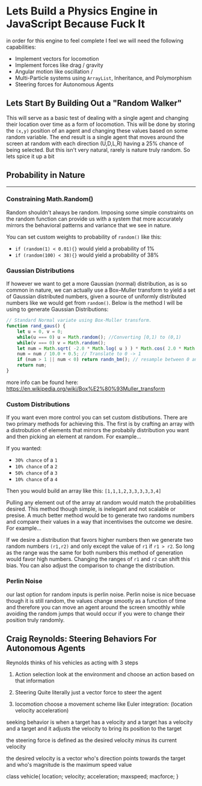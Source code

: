 # Lets Build a Physics Engine in JavaScript Because Fuck It

in order for this engine to feel complete I feel we will need the following capabilities:
- Implement vectors for locomotion
- Implement forces like drag / gravity
- Angular motion like oscillation / 
- Multi-Particle systems using `ArrayList`, Inheritance, and Polymorphism 
- Steering forces for Autonomous Agents

## Lets Start By Building Out a "Random Walker"

This will serve as a basic test of dealing with a single agent and changing their location over time as a form of locomotion. This will be done by storing the `(x,y)` position of an agent and changing these values based on some random variable. The end result is a single agent that moves around the screen at random with each direction (U,D,L,R) having a 25% chance of being selected. But this isn't very natural, rarely is nature truly random. So lets spice it up a bit

## Probability in Nature
----------------------

### Constraining Math.Random()
Random shouldn't always be random. Imposing some simple constraints on the random function can provide us with a system that more accurately mirrors the behavioral patterns and variance that we see in nature.

You can set custom weights to probability of `random()` like this:
- `if (random(1) < 0.01){}` would yield a probability of 1%
- `if (random(100) < 38){}` would yield a probability of 38%

### Gaussian Distributions
If however we want to get a more Gaussian (normal) distribution, as is so common in nature, we can actually use a Box–Muller transform to yield a set of Gaussian distributed numbers, given a source of uniformly distributed numbers like we would get from `random()`. Below is the method I will be using to generate Gaussian Distributions:

```js
// Standard Normal variate using Box-Muller transform.
function rand_gaus() {
    let u = 0, v = 0;
    while(u === 0) u = Math.random(); //Converting [0,1) to (0,1)
    while(v === 0) v = Math.random();
    let num = Math.sqrt( -2.0 * Math.log( u ) ) * Math.cos( 2.0 * Math.PI * v );
    num = num / 10.0 + 0.5; // Translate to 0 -> 1
    if (num > 1 || num < 0) return randn_bm(); // resample between 0 and 1
    return num;
}
```

more info can be found here: https://en.wikipedia.org/wiki/Box%E2%80%93Muller_transform

### Custom Distributions

If you want even more control you can set custom distibutions. There are two primary methods for achieving this. The first is by crafting an array with a distrobution of elements that mirrors the probabily distribution you want and then picking an element at random. For example...

If you wanted:
- `30% chance` of a `1`
- `10% chance` of a `2`
- `50% chance` of a `3`
- `10% chance` of a `4`

Then you would build an array like this: `[1,1,1,2,3,3,3,3,3,4]`

Pulling any element out of the array at random would match the probabilities desired. This method though simple, is inelegant and not scalable or presise. A much better method would be to generate two randoms numbers and compare their values in a way that incentivises the outcome we desire. For example...

If we desire a distribution that favors higher numbers then we generate two random numbers `(r1,r2)` and only except the value of `r1` if `r1 > r2`. So long as the range was the same for both numbers this method of generation would favor high numbers. Changing the ranges of `r1` and `r2` can shift this bias. You can also adjust the comparison to change the distribution.

### Perlin Noise

our last option for random inputs is perlin noise. Perlin noise is nice becuase though it is still random, the values change smootly as a function of time and therefore you can move an agent around the screen smoothly while avoiding the random jumps that would occur if you were to change their position truly randomly.


## Craig Reynolds: Steering Behaviors For Autonomous Agents
Reynolds thinks of his vehicles as acting with 3 steps

1. Action selection 
    look at the environment and choose an action
    based on that information

2. Steering
    Quite literally just a vector force to steer the agent

3. locomotion
    choose a movement scheme like Euler integration:
    (location velocity acceleration)

seeking behavior is when a target has a velocity and a target has a velocity
and a target and it adjusts the velocity to bring its position to the target

the steering force is defined as the desired velocity minus its current
velocity

the desired velocity is a vector who's direction points towards the target
and who's magnitude is the maximum speed value


class vehicle{
    location;
    velocity;
    acceleration;
    maxspeed;
    macforce;
}